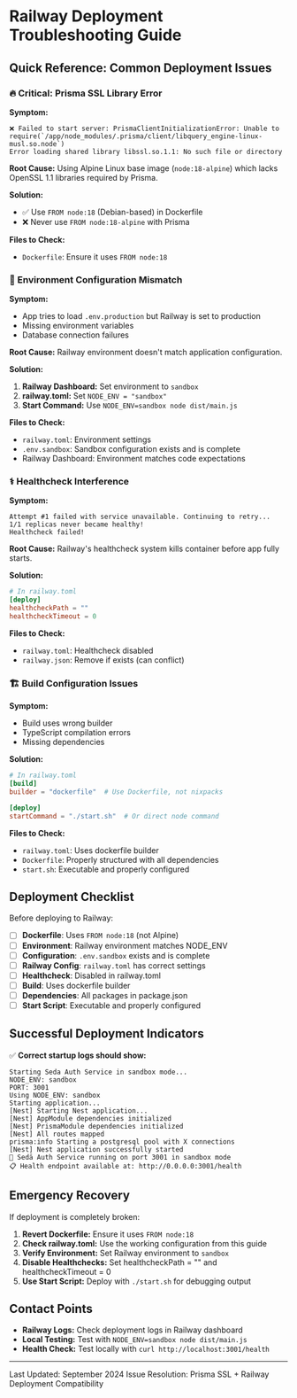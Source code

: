 # Railway Deployment Troubleshooting Guide

## Quick Reference: Common Deployment Issues

### 🔥 Critical: Prisma SSL Library Error

**Symptom:**
```
❌ Failed to start server: PrismaClientInitializationError: Unable to require(`/app/node_modules/.prisma/client/libquery_engine-linux-musl.so.node`)
Error loading shared library libssl.so.1.1: No such file or directory
```

**Root Cause:** Using Alpine Linux base image (`node:18-alpine`) which lacks OpenSSL 1.1 libraries required by Prisma.

**Solution:**
- ✅ Use `FROM node:18` (Debian-based) in Dockerfile
- ❌ Never use `FROM node:18-alpine` with Prisma

**Files to Check:**
- `Dockerfile`: Ensure it uses `FROM node:18`

### 🔧 Environment Configuration Mismatch

**Symptom:**
- App tries to load `.env.production` but Railway is set to production
- Missing environment variables
- Database connection failures

**Root Cause:** Railway environment doesn't match application configuration.

**Solution:**
1. **Railway Dashboard:** Set environment to `sandbox`
2. **railway.toml:** Set `NODE_ENV = "sandbox"`
3. **Start Command:** Use `NODE_ENV=sandbox node dist/main.js`

**Files to Check:**
- `railway.toml`: Environment settings
- `.env.sandbox`: Sandbox configuration exists and is complete
- Railway Dashboard: Environment matches code expectations

### ⚕️ Healthcheck Interference

**Symptom:**
```
Attempt #1 failed with service unavailable. Continuing to retry...
1/1 replicas never became healthy!
Healthcheck failed!
```

**Root Cause:** Railway's healthcheck system kills container before app fully starts.

**Solution:**
```toml
# In railway.toml
[deploy]
healthcheckPath = ""
healthcheckTimeout = 0
```

**Files to Check:**
- `railway.toml`: Healthcheck disabled
- `railway.json`: Remove if exists (can conflict)

### 🏗️ Build Configuration Issues

**Symptom:**
- Build uses wrong builder
- TypeScript compilation errors
- Missing dependencies

**Solution:**
```toml
# In railway.toml
[build]
builder = "dockerfile"  # Use Dockerfile, not nixpacks

[deploy]
startCommand = "./start.sh"  # Or direct node command
```

**Files to Check:**
- `railway.toml`: Uses dockerfile builder
- `Dockerfile`: Properly structured with all dependencies
- `start.sh`: Executable and properly configured

## Deployment Checklist

Before deploying to Railway:

- [ ] **Dockerfile**: Uses `FROM node:18` (not Alpine)
- [ ] **Environment**: Railway environment matches NODE_ENV
- [ ] **Configuration**: `.env.sandbox` exists and is complete
- [ ] **Railway Config**: `railway.toml` has correct settings
- [ ] **Healthcheck**: Disabled in railway.toml
- [ ] **Build**: Uses dockerfile builder
- [ ] **Dependencies**: All packages in package.json
- [ ] **Start Script**: Executable and properly configured

## Successful Deployment Indicators

✅ **Correct startup logs should show:**
```
Starting Seda Auth Service in sandbox mode...
NODE_ENV: sandbox
PORT: 3001
Using NODE_ENV: sandbox
Starting application...
[Nest] Starting Nest application...
[Nest] AppModule dependencies initialized
[Nest] PrismaModule dependencies initialized
[Nest] All routes mapped
prisma:info Starting a postgresql pool with X connections
[Nest] Nest application successfully started
🎵 Sedā Auth Service running on port 3001 in sandbox mode
📋 Health endpoint available at: http://0.0.0.0:3001/health
```

## Emergency Recovery

If deployment is completely broken:

1. **Revert Dockerfile:** Ensure it uses `FROM node:18`
2. **Check railway.toml:** Use the working configuration from this guide
3. **Verify Environment:** Set Railway environment to `sandbox`
4. **Disable Healthchecks:** Set healthcheckPath = "" and healthcheckTimeout = 0
5. **Use Start Script:** Deploy with `./start.sh` for debugging output

## Contact Points

- **Railway Logs:** Check deployment logs in Railway dashboard
- **Local Testing:** Test with `NODE_ENV=sandbox node dist/main.js`
- **Health Check:** Test locally with `curl http://localhost:3001/health`

---
Last Updated: September 2024
Issue Resolution: Prisma SSL + Railway Deployment Compatibility